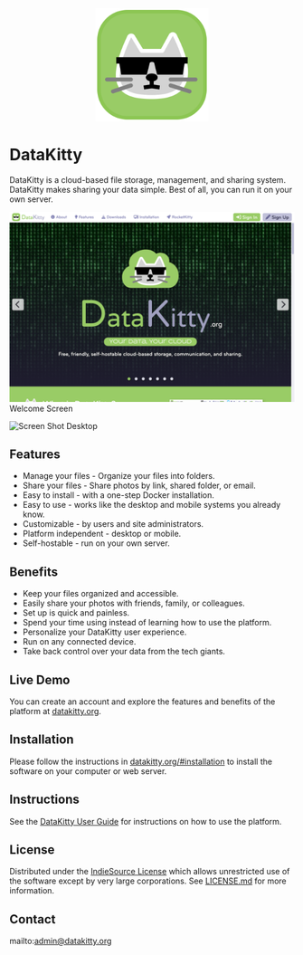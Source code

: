<p align="center" style="text-align:center">
	<img src="images/logos/logo.svg" width="200">
</p>

# DataKitty

DataKitty is a cloud-based file storage, management, and sharing system. DataKitty makes sharing your data simple. Best of all, you can run it on your own server.

![Screen Shot](images/screen-shots/welcome.png)
Welcome Screen

![Screen Shot](images/screen-shots/desktop.png)
Desktop

## Features

- Manage your files - Organize your files into folders.
- Share your files - Share photos by link, shared folder, or email.
- Easy to install - with a one-step Docker installation.
- Easy to use - works like the desktop and mobile systems you already know.
- Customizable - by users and site administrators.
- Platform independent - desktop or mobile.
- Self-hostable - run on your own server.

## Benefits

- Keep your files organized and accessible.
- Easily share your photos with friends, family, or colleagues.
- Set up is quick and painless.
- Spend your time using instead of learning how to use the platform.
- Personalize your DataKitty user experience.
- Run on any connected device.
- Take back control over your data from the tech giants.

## Live Demo

You can create an account and explore the features and benefits of the platform at [datakitty.org](https://datakitty.org).

## Installation

Please follow the instructions in [datakitty.org/#installation](https://datakitty.org/#installation) to install the software on your computer or web server.

## Instructions

See the [DataKitty User Guide](https://datakitty.org/#help) for instructions on how to use the platform.

## License

Distributed under the <a href="https://indiesource.org/">IndieSource License</a> which allows unrestricted use of the software except by very large corporations. See [LICENSE.md](LICENSE.md) for more information.

## Contact

mailto:admin@datakitty.org
